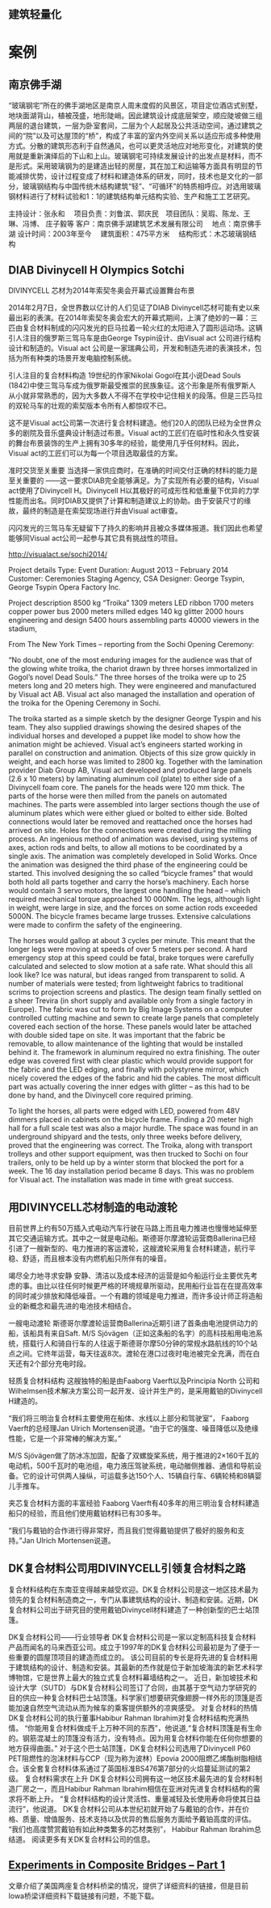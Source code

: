 建筑轻量化
---

# 案例

## 南京佛手湖
“玻璃钢宅”所在的佛手湖地区是南京人周末度假的风景区，项目定位酒店式别墅，地块面湖背山，植被茂盛，地形陡峭。因此建筑设计成底层架空，顺应陡坡做三组两层的退台建筑，一层为卧室套间，二层为个人起居及公共活动空间，通过建筑之间的“院”以及可达屋顶的“桥”，构成了丰富的室内外空间关系以适应形成多种使用方式。分散的建筑形态利于自然通风，也可以更灵活地应对地形变化，对建筑的使用就是重新演绎后的下山和上山。玻璃钢宅可持续发展设计的出发点是材料，而不是形式。采用玻璃钢为的是建造出轻的房屋，其在加工和运输等方面具有明显的节能减排优势，设计过程变成了材料和建造体系的研发，同时，技术也是文化的一部分，玻璃钢结构与中国传统木结构建筑“轻”、“可循环”的特质相呼应。对选用玻璃钢材料进行了材料试验和1：1的建筑结构单元结构实验、生产和施工工艺研究。

主持设计：张永和　
项目负责：刘鲁滨、郭庆民　项目团队：吴瑕、陈龙、王琳、冯博、 庄子毅等
客户：南京佛手湖建筑艺术发展有限公司　
地点：南京佛手湖
设计时间：2003年至今　
建筑面积：475平方米　
结构形式：木芯玻璃钢结构

## DIAB Divinycell H Olympics Sotchi

DIVINYCELL 芯材为2014年索契冬奥会开幕式设置舞台布景

2014年2月7日，全世界数以亿计的人们见证了DIAB Divinycell芯材可能有史以来最出彩的表演。在2014年索契冬奥会宏大的开幕式期间，上演了绝妙的一幕：三匹由复合材料制成的闪闪发光的巨马拉着一轮火红的太阳进入了圆形运动场。这辆引人注目的俄罗斯三驾马车是由George Tsypin设计、由Visual act 公司进行结构设计和制造的。Visual act 公司是一家瑞典公司，开发和制造先进的表演技术，包括为所有种类的场景开发电脑控制系统。

引人注目的复合材料构造
19世纪的作家Nikolai Gogol在其小说Dead Souls (1842)中使三驾马车成为俄罗斯最受推崇的民族象征。这个形象是所有俄罗斯人从小就非常熟悉的，因为大多数人不得不在学校中记住相关的段落。但是三匹马拉的双轮马车的壮观的索契版本令所有人都惊叹不已。

这不是Visual act公司第一次进行复合材料建造。他们20人的团队已经为全世界众多的剧院及音乐盛典设计制造过布景。Visual act的工匠们在临时性和永久性安装的舞台布景装饰的生产上拥有30多年的经验，能使用几乎任何材料。因此，Visual act的工匠们可以为每一个项目选取最佳的方案。

准时交货至关重要
当选择一家供应商时，在准确的时间交付正确的材料的能力是至关重要的 ——这一要求DIAB完全能够满足。为了实现所有必要的结构，Visual act使用了Divinycell H。Divinycell H以其极好的可成形性和低重量下优异的力学性能而出名。同时DIAB又提供了计算和制造建议上的协助。由于安装尺寸的缘故，最终的制造是在索契现场进行并由Visual act审查。

闪闪发光的三驾马车无疑留下了持久的影响并且被众多媒体报道。我们因此也希望能够同Visual act公司一起参与其它具有挑战性的项目。

http://visualact.se/sochi2014/

Project details
Type: Event
Duration: August 2013 – February 2014
Customer: Ceremonies Staging Agency, CSA
Designer: George Tsypin, George Tsypin Opera Factory Inc.

Project description
8500 kg “Troika”
1309 meters LED ribbon
1700 meters copper power bus
2000 meters milled edges
140 kg glitter
2000 hours engineering and design
5400 hours assembling parts
40000 viewers in the stadium,

From The New York Times – reporting from the Sochi Opening Ceremony:

“No doubt, one of the most enduring images for the audience was that of the glowing white troika, the chariot drawn by three horses immortalized in Gogol’s novel Dead Souls.”
The three horses of the troika were up to 25 meters long and 20 meters high. They were engineered and manufactured by Visual act AB. Visual act also managed the installation and operation of the troika for the Opening Ceremony in Sochi.

The troika started as a simple sketch by the designer George Tyspin and his team. They also supplied drawings showing the desired shapes of the individual horses and developed a puppet like model to show how the animation might be achieved.
Visual act’s engineers started working in parallel on construction and animation. Objects of this size grow quickly in weight, and each horse was limited to 2800 kg. Together with the lamination provider Diab Group AB, Visual act developed and produced large panels (2.6 x 10 meters) by laminating aluminum coil (plate) to either side of a Divinycell foam core. The panels for the heads were 120 mm thick. The parts of the horse were then milled from the panels on automated machines.
The parts were assembled into larger sections though the use of aluminum plates which were either glued or bolted to either side. Bolted connections would later be removed and reattached once the horses had arrived on site. Holes for the connections were created during the milling process.
An ingenious method of animation was devised, using systems of axes, action rods and belts, to allow all motions to be coordinated by a single axis. The animation was completely developed in Solid Works.
Once the animation was designed the third phase of the engineering could be started. This involved designing the so called “bicycle frames” that would both hold all parts together and carry the horse’s machinery. Each horse would contain 3 servo motors, the largest one handling the head – which required mechanical torque approached 10 000Nm. The legs, although light in weight, were large in size, and the forces on some action rods exceeded 5000N. The bicycle frames became large trusses. Extensive calculations were made to confirm the safety of the engineering.

The horses would gallop at about 3 cycles per minute. This meant that the longer legs were moving at speeds of over 5 meters per second. A hard emergency stop at this speed could be fatal, brake torques were carefully calculated and selected to slow motion at a safe rate.
What should this all look like? Ice was natural, but ideas ranged from transparent to solid. A number of materials were tested; from lightweight fabrics to traditional scrims to projection screens and plastics. The design team finally settled on a sheer Trevira (in short supply and available only from a single factory in Europe). The fabric was cut to form by Big Image Systems on a computer controlled cutting machine and sewn to create large panels that completely covered each section of the horse. These panels would later be attached with double sided tape on site. It was important that the fabric be removable, to allow maintenance of the lighting that would be installed behind it.
The framework in aluminum required no extra finishing. The outer edge was covered first with clear plastic which would provide support for the fabric and the LED edging, and finally with polystyrene mirror, which nicely covered the edges of the fabric and hid the cables. The most difficult part was actually covering the inner edges with glitter – as this had to be done by hand, and the Divinycell core required priming.

To light the horses, all parts were edged with LED, powered from 48V dimmers placed in cabinets on the bicycle frame.
Finding a 20 meter high hall for a full scale test was also a major hurdle. The space was found in an underground shipyard and the tests, only three weeks before delivery, proved that the engineering was correct.
The Troika, along with transport trolleys and other support equipment, was then trucked to Sochi on four trailers, only to be held up by a winter storm that blocked the port for a week. The 16 day installation period became 8 days. This was no problem for Visual act. The installation was made in time with great success.

## 用DIVINYCELL芯材制造的电动渡轮
目前世界上约有50万插入式电动汽车行驶在马路上而且电力推进也慢慢地延伸至其它交通运输方式。其中之一就是电动船。斯德哥尔摩渡轮运营商Ballerina已经引进了一艘新型的、电力推进的客运渡轮，这艘渡轮采用复合材料建造，航行平稳、舒适，而且根本没有内燃机船只所伴有的噪音。

竭尽全力地寻求安静
安静、清洁以及成本经济的运营是如今船运行业主要优先考虑的事。由比以往任何时候更严格的环境规章所驱动，民用船行业旨在在提高效率的同时减少排放和降低噪音。一个有趣的领域是电力推进，而许多设计师正将造船业的新概念和最先进的电池技术相结合。

一艘电动渡轮
斯德哥尔摩渡轮运营商Ballerina近期引进了首条由电池提供动力的船，该船具有来自Saft. M/S Sjövägen（正如这条船的名字）的高科技船用电池系统，搭载行人和骑自行车的人往返于斯德哥尔摩50分钟的常规水路航线的10个站点之间。它终年运营，每天往返8次。渡轮在港口过夜时电池被完全充满，而在白天还有2个部分充电时段。

轻质复合材料结构
这艘独特的船是由Faaborg Vaerft以及Principia North 公司和Wilhelmsen技术解决方案公司一起开发、设计并生产的，是采用戴铂的Divinycell H建造的。

“我们将三明治复合材料主要使用在船体、水线以上部分和驾驶室”， Faaborg Vaerft的总经理Jan Ulrich Mortensen说道。“由于它的强度、噪音降低以及绝缘性能，它是一个非常棒的解决方案。”

M/S Sjövägen做了防冰冻加固，配备了双螺旋桨系统，用于推进的2×160千瓦的电动机，500千瓦时的电池组，电力液压驾驶系统，电动艏侧推器、通信和导航设备。它的设计可供两人操纵，可运载多达150个人、15辆自行车、6辆轮椅和8辆婴儿手推车。

夹芯复合材料方面的丰富经验
Faaborg Vaerft有40多年的用三明治复合材料建造船只的经验，而且他们使用戴铂材料已有30多年。

“我们与戴铂的合作进行得非常好，而且我们觉得戴铂提供了极好的服务和支持。”Jan Ulrich Mortensen说道。

## DK复合材料公司用DIVINYCELL引领复合材料之路

复合材料结构在东南亚变得越来越受欢迎。DK复合材料公司是这一地区技术最为领先的复合材料制造商之一，专门从事建筑结构的设计、制造和安装。近期，DK复合材料公司出于研究目的使用戴铂Divinycell材料建造了一种创新型的巴士站顶篷。

DK复合材料公司——行业领导者
DK复合材料公司是一家以定制高科技复合材料产品而闻名的马来西亚公司。成立于1997年的DK复合材料公司最初是为了便于一些重要的圆屋顶项目的建造而成立的。
该公司目前的专长是将先进的复合材料用于建筑结构的设计、制造和安装。其最新的杰作就是位于新加坡海滨的新艺术科学博物馆，它是世界上最大的独立式复合材料幕墙结构之一。
近日，新加坡技术和设计大学（SUTD）与DK复合材料公司签订了合同，由其基于空气动力学研究的目的供应一种复合材料巴士站顶篷。科学家们想要研究像翅膀一样外形的顶篷是否能加速自然空气流动从而为候车的乘客提供额外的凉爽感受。
对复合材料的热情
DK复合材料公司的执行董事Habibur Rahman Ibrahim对复合材料结构充满热情。
“你能用复合材料做成千上万种不同的东西”，他说道,“复合材料顶篷是有生命的。钢筋混凝土的顶篷没有活力，没有特点。因为用复合材料你能在任何你想要的地方获得曲面。”
对于这个巴士站顶篷，DK复合材料公司选用了Divinycell P60 PET阻燃性的泡沫材料与CCP（现为称为波林）Epovia 2000阻燃乙烯酯树脂相结合。该全套复合材料体系通过了英国标准BS476第7部分的火焰蔓延测试的第2级。
复合材料需求在上升
DK复合材料公司拥有这一地区技术最先进的复合材料制造厂房之一，而且Habibur Rahman Ibrahim相信在亚洲对先进复合材料结构的需求将不断上升。
“复合材料结构的设计灵活性、重量减轻及长使用寿命将使其日益流行”，他说道。
DK复合材料公司从本世纪初就开始了与戴铂的合作，并在价格、质量、增值服务、技术支持以及优异的售后服务方面给予戴铂高度的评估。
“我们也高度赞赏戴铂有如此种类繁多的芯材类别”， Habibur Rahman Ibrahim总结道。
阅读更多有关DK复合材料公司的信息。

## [Experiments in Composite Bridges – Part 1](http://compositesandarchitecture.com/?p=4577)

文章介绍了美国两座复合材料桥梁的情况，提供了详细资料的链接，但是目前Iowa桥梁详细资料下载链接有问题，不能下载。
